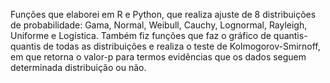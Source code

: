 Funções que elaborei em R e Python, que realiza ajuste de 8 distribuições de probabilidade: Gama, Normal, Weibull, Cauchy,
Lognormal, Rayleigh, Uniforme e Logística. Também fiz funções que faz o gráfico de quantis-quantis de todas as distribuições
e realiza o teste de Kolmogorov-Smirnoff, em que retorna o valor-p para termos evidências que os dados seguem determinada
distribuição ou não.
